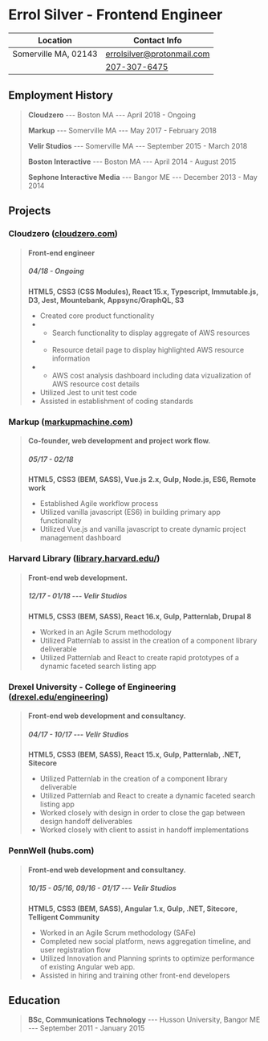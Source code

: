
Errol Silver - Frontend Engineer
=========


| Location             | Contact Info                                                    |
| -------------------- | --------------------------------------------------------------- |
| Somerville MA, 02143 | [errolsilver@protonmail.com](mailto:errolsilver@protonmail.com) |
|                      | [207-307-6475](tel:1-207-307-6475)                              |


Employment History
---------------------
> **Cloudzero** --- Boston MA --- April 2018 - Ongoing
>
> **Markup** --- Somerville MA --- May 2017 - February 2018
>
> **Velir Studios** --- Somerville MA --- September 2015 - March 2018
>
> **Boston Interactive** --- Boston MA --- April 2014 - August 2015
>
> **Sephone Interactive Media** --- Bangor ME --- December 2013 - May 2014


Projects
-----------

### Cloudzero ([cloudzero.com](https://cloudzero.com/))
> #### Front-end engineer
> ##### 04/18 - Ongoing
> __HTML5, CSS3 (CSS Modules), React 15.x, Typescript, Immutable.js, D3, Jest, Mountebank, Appsync/GraphQL, S3__
>
> - Created core product functionality
> - - Search functionality to display aggregate of AWS resources
> - - Resource detail page to display highlighted AWS resource information
> - - AWS cost analysis dashboard including data vizualization of AWS resource cost details
> - Utilized Jest to unit test code
> - Assisted in establishment of coding standards

### Markup ([markupmachine.com](https://markupmachine.com/))
> #### Co-founder, web development and project work flow.
> ##### 05/17 - 02/18
> __HTML5, CSS3 (BEM, SASS), Vue.js 2.x, Gulp, Node.js, ES6, Remote work__
>
> - Established Agile workflow process
> - Utilized vanilla javascript (ES6) in building primary app functionality
> - Utilized Vue.js and vanilla javascript to create dynamic project management dashboard

### Harvard Library ([library.harvard.edu/](https://library.harvard.edu))
> #### Front-end web development.
> ##### 12/17 - 01/18 --- Velir Studios
> __HTML5, CSS3 (BEM, SASS), React 16.x, Gulp, Patternlab, Drupal 8__
>
> - Worked in an Agile Scrum methodology
> - Utilized Patternlab to assist in the creation of a component library deliverable
> - Utilized Patternlab and React to create rapid prototypes of a dynamic faceted search listing app

### Drexel University - College of Engineering ([drexel.edu/engineering](https://drexel.edu/engineering/))
> #### Front-end web development and consultancy.
> ##### 04/17 - 10/17 --- Velir Studios
> __HTML5, CSS3 (BEM, SASS), React 15.x, Gulp, Patternlab, .NET, Sitecore__
>
> - Utilized Patternlab in the creation of a component library deliverable
> - Utilized Patternlab and React to create a dynamic faceted search listing app
> - Worked closely with design in order to close the gap between design handoff deliverables
> - Worked closely with client to assist in handoff implementations

### PennWell (hubs.com)
> #### Front-end web development and consultancy.
> ##### 10/15 - 05/16, 09/16 - 01/17 --- Velir Studios
> __HTML5, CSS3 (BEM, SASS), Angular 1.x, Gulp, .NET, Sitecore, Telligent Community__
>
> - Worked in an Agile Scrum methodology (SAFe)
> - Completed new social platform, news aggregation timeline, and user registration flow
> - Utilized Innovation and Planning sprints to optimize performance of existing Angular web app.
> - Assisted in hiring and training other front-end developers


Education
--------------
> **BSc, Communications Technology** --- Husson University,  Bangor ME --- September 2011 - January 2015
